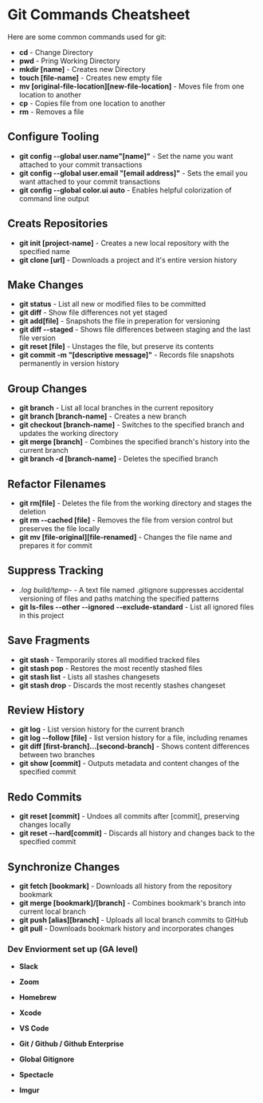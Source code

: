 # Git Commands Cheatsheet

Here are some common commands used for git:

- **cd** - Change Directory
- **pwd** - Pring Working Directory
- **mkdir [name]** - Creates new Directory
- **touch [file-name]** - Creates new empty file
- **mv [original-file-location][new-file-location]** - Moves file from one location to another
- **cp** - Copies file from one location to another
- **rm** - Removes a file

## Configure Tooling

- **git config --global user.name"[name]"** - Set the name you want attached to your commit transactions
- **git config --global user.email "[email address]"** - Sets the email you want attached to your commit transactions
- **git config --global color.ui auto** - Enables helpful colorization of command line output

## Creats Repositories

- **git init [project-name]** - Creates a new local repository with the specified name
- **git clone [url]** - Downloads a project and it's entire version history

## Make Changes

- **git status** - List all new or modified files to be committed
- **git diff** - Show file differences not yet staged
- **git add[file]** - Snapshots the file in preperation for versioning
- **git diff --staged** - Shows file differences between staging and the last file version
- **git reset [file]** - Unstages the file, but preserve its contents
- **git commit -m "[descriptive message]"** - Records file snapshots permanently in version history

## Group Changes

- **git branch** - List all local branches in the current repository
- **git branch [branch-name]** - Creates a new branch
- **git checkout [branch-name]** - Switches to the specified branch and updates the working directory
- **git merge [branch]** - Combines the specified branch's history into the current branch
- **git branch -d [branch-name]** - Deletes the specified branch

## Refactor Filenames

- **git rm[file]** - Deletes the file from the working directory and stages the deletion
- **git rm --cached [file]** - Removes the file from version control but preserves the file locally
- **git mv [file-original][file-renamed]** - Changes the file name and prepares it for commit

## Suppress Tracking

- _.log build/temp-_ - A text file named .gitignore suppresses accidental versioning of files and paths matching the specified patterns
- **git ls-files --other --ignored --exclude-standard** - List all ignored files in this project

## Save Fragments

- **git stash** - Temporarily stores all modified tracked files
- **git stash pop** - Restores the most recently stashed files
- **git stash list** - Lists all stashes changesets
- **git stash drop** - Discards the most recently stashes changeset

## Review History

- **git log** - List version history for the current branch
- **git log --follow [file]** - list version history for a file, including renames
- **git diff [first-branch]...[second-branch]** - Shows content differences between two branches
- **git show [commit]** - Outputs metadata and content changes of the specified commit

## Redo Commits

- **git reset [commit]** - Undoes all commits after [commit], preserving changes locally
- **git reset --hard[commit]** - Discards all history and changes back to the specified commit

## Synchronize Changes

- **git fetch [bookmark]** - Downloads all history from the repository bookmark
- **git merge [bookmark]/[branch]** - Combines bookmark's branch into current local branch
- **git push [alias][branch]** - Uploads all local branch commits to GitHub
- **git pull** - Downloads bookmark history and incorporates changes

### Dev Enviorment set up (GA level)

- **Slack**
- **Zoom**
- **Homebrew**
- **Xcode**
- **VS Code**
- **Git / Github / Github Enterprise**
- **Global Gitignore**

- **Spectacle**
- **Imgur**
